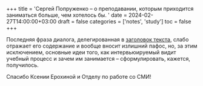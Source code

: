 +++
title = 'Сергей Попруженко – о преподавании, которым приходится заниматься больше, чем хотелось бы. '
date = 2024-02-27T14:00:00+03:00
draft = false
categories = ['notes', 'study']
toc = false
+++

Последняя фраза диалога, делегированная в [заголовок текста](https://mephi.ru/press/news/22353), слабо отражает его содержание и вообще вносит излишний пафос, но, за этим исключением, основные идеи того, как интервьюируемый видит учебный процесс и зачем им занимается – сформулировать, кажется, получилось. 

Спасибо Ксении Ерохиной и Отделу по работе со СМИ!

<!--more-->
